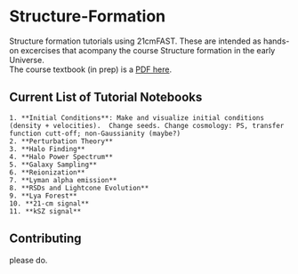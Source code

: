 # Structure-Formation
Structure formation tutorials using 21cmFAST.  These are intended as hands-on excercises 
that acompany the course Structure formation in the early Universe.  
The course textbook (in prep) is a [PDF here](/course_notes.pdf).

## Current List of Tutorial Notebooks

    1. **Initial Conditions**: Make and visualize initial conditions (density + velocities).  Change seeds. Change cosmology: PS, transfer function cutt-off; non-Gaussianity (maybe?)
    2. **Perturbation Theory**
    3. **Halo Finding**
    4. **Halo Power Spectrum**
    5. **Galaxy Sampling**
    6. **Reionization**
    7. **Lyman alpha emission**
    8. **RSDs and Lightcone Evolution**
    9. **Lya Forest**
    10. **21-cm signal**
    11. **kSZ signal**

## Contributing

please do.